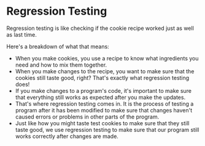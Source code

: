 # Regression Testing

Regression testing is like checking if the cookie recipe worked just as well as last time.

 Here's a breakdown of what that means:

- When you make cookies, you use a recipe to know what ingredients you need and how to mix them together. 
- When you make changes to the recipe, you want to make sure that the cookies still taste good, right? That's exactly what regression testing does! 
- If you make changes to a program's code, it's important to make sure that everything still works as expected after you make the updates. 
- That's where regression testing comes in. It is the process of testing a program after it has been modified to make sure that changes haven't caused errors or problems in other parts of the program. 
- Just like how you might taste test cookies to make sure that they still taste good, we use regression testing to make sure that our program still works correctly after changes are made.
